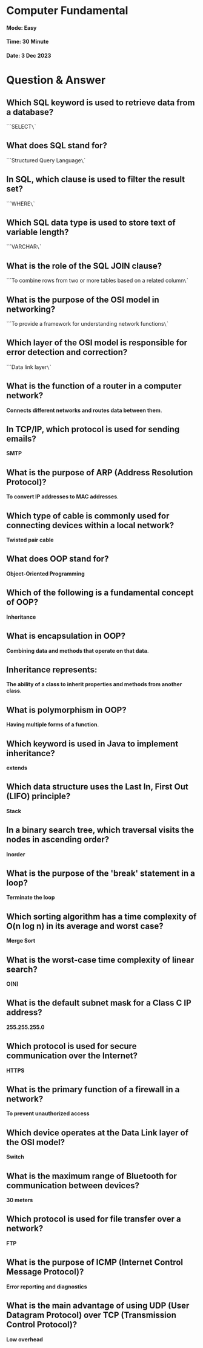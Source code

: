 # **Computer Fundamental**

#### Mode: Easy  
#### Time: 30 Minute  
#### Date: 3 Dec 2023

# Question & Answer

## Which SQL keyword is used to retrieve data from a database?
\```SELECT`\`\`

## What does SQL stand for?
\```Structured Query Language`\`\`

## In SQL, which clause is used to filter the result set?
\```WHERE`\`\`

## Which SQL data type is used to store text of variable length?
\```VARCHAR`\`\`

## What is the role of the SQL JOIN clause?
\```To combine rows from two or more tables based on a related column`\`\`

## What is the purpose of the OSI model in networking?
\```To provide a framework for understanding network functions`\`\`

## Which layer of the OSI model is responsible for error detection and correction?
\```Data link layer`\`\`

## What is the function of a router in a computer network?
**Connects different networks and routes data between them**.

## In TCP/IP, which protocol is used for sending emails?
**SMTP**

## What is the purpose of ARP (Address Resolution Protocol)?
**To convert IP addresses to MAC addresses**.

## Which type of cable is commonly used for connecting devices within a local network?
**Twisted pair cable**

## What does OOP stand for?
**Object-Oriented Programming**

## Which of the following is a fundamental concept of OOP?
**Inheritance**

## What is encapsulation in OOP?
**Combining data and methods that operate on that data**.

## Inheritance represents:
**The ability of a class to inherit properties and methods from another class**.

## What is polymorphism in OOP?
**Having multiple forms of a function**.

## Which keyword is used in Java to implement inheritance?
**extends**

## Which data structure uses the Last In, First Out (LIFO) principle?
**Stack**

## In a binary search tree, which traversal visits the nodes in ascending order?
**Inorder**

## What is the purpose of the 'break' statement in a loop?
**Terminate the loop**

## Which sorting algorithm has a time complexity of O(n log n) in its average and worst case?
**Merge Sort**

## What is the worst-case time complexity of linear search?
**O(N)**

## What is the default subnet mask for a Class C IP address?
**255.255.255.0**

## Which protocol is used for secure communication over the Internet?
**HTTPS**

## What is the primary function of a firewall in a network?
**To prevent unauthorized access**

## Which device operates at the Data Link layer of the OSI model?
**Switch**

## What is the maximum range of Bluetooth for communication between devices?
**30 meters**

## Which protocol is used for file transfer over a network?
**FTP**

## What is the purpose of ICMP (Internet Control Message Protocol)?
**Error reporting and diagnostics**

## What is the main advantage of using UDP (User Datagram Protocol) over TCP (Transmission Control Protocol)?
**Low overhead**
